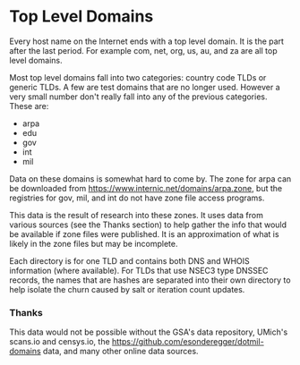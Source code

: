 # Top Level Domains

Every host name on the Internet ends with a top level domain.  It is the part after the last period.  For example com, net, org, us, au, and za are all top level domains.

Most top level domains fall into two categories: country code TLDs or generic TLDs.  A few are test domains that are no longer used. However a very small number don't really fall into any of the previous categories.  These are:

  * arpa
  * edu
  * gov
  * int
  * mil

Data on these domains is somewhat hard to come by.  The zone for arpa can be downloaded from https://www.internic.net/domains/arpa.zone, but the registries for gov, mil, and int do not have zone file access programs.

This data is the result of research into these zones.  It uses data from various sources (see the Thanks section) to help gather the info that would be available if zone files were published.  It is an approximation of what is likely in the zone files but may be incomplete.

Each directory is for one TLD and contains both DNS and WHOIS information (where available).  For TLDs that use NSEC3 type DNSSEC records, the names that are hashes are separated into their own directory to help isolate the churn caused by salt or iteration count updates.

### Thanks
This data would not be possible without the GSA's data repository, UMich's scans.io and censys.io, the https://github.com/esonderegger/dotmil-domains data, and many other online data sources.
